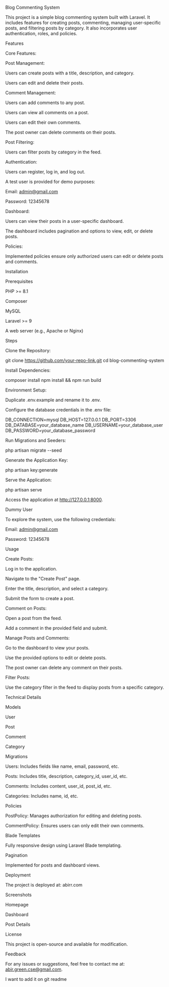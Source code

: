 Blog Commenting System

This project is a simple blog commenting system built with Laravel. It includes features for creating posts, commenting, managing user-specific posts, and filtering posts by category. It also incorporates user authentication, roles, and policies.

Features

Core Features:

Post Management:

Users can create posts with a title, description, and category.

Users can edit and delete their posts.

Comment Management:

Users can add comments to any post.

Users can view all comments on a post.

Users can edit their own comments.

The post owner can delete comments on their posts.

Post Filtering:

Users can filter posts by category in the feed.

Authentication:

Users can register, log in, and log out.

A test user is provided for demo purposes:

Email: admin@gmail.com

Password: 12345678

Dashboard:

Users can view their posts in a user-specific dashboard.

The dashboard includes pagination and options to view, edit, or delete posts.

Policies:

Implemented policies ensure only authorized users can edit or delete posts and comments.

Installation

Prerequisites

PHP >= 8.1

Composer

MySQL

Laravel >= 9

A web server (e.g., Apache or Nginx)

Steps

Clone the Repository:

git clone https://github.com/your-repo-link.git
cd blog-commenting-system

Install Dependencies:

composer install
npm install && npm run build

Environment Setup:

Duplicate .env.example and rename it to .env.

Configure the database credentials in the .env file:

DB_CONNECTION=mysql
DB_HOST=127.0.0.1
DB_PORT=3306
DB_DATABASE=your_database_name
DB_USERNAME=your_database_user
DB_PASSWORD=your_database_password

Run Migrations and Seeders:

php artisan migrate --seed

Generate the Application Key:

php artisan key:generate

Serve the Application:

php artisan serve

Access the application at http://127.0.0.1:8000.

Dummy User

To explore the system, use the following credentials:

Email: admin@gmail.com

Password: 12345678

Usage

Create Posts:

Log in to the application.

Navigate to the "Create Post" page.

Enter the title, description, and select a category.

Submit the form to create a post.

Comment on Posts:

Open a post from the feed.

Add a comment in the provided field and submit.

Manage Posts and Comments:

Go to the dashboard to view your posts.

Use the provided options to edit or delete posts.

The post owner can delete any comment on their posts.

Filter Posts:

Use the category filter in the feed to display posts from a specific category.

Technical Details

Models

User

Post

Comment

Category

Migrations

Users: Includes fields like name, email, password, etc.

Posts: Includes title, description, category_id, user_id, etc.

Comments: Includes content, user_id, post_id, etc.

Categories: Includes name, id, etc.

Policies

PostPolicy: Manages authorization for editing and deleting posts.

CommentPolicy: Ensures users can only edit their own comments.

Blade Templates

Fully responsive design using Laravel Blade templating.

Pagination

Implemented for posts and dashboard views.

Deployment

The project is deployed at: abirr.com

Screenshots

Homepage

Dashboard

Post Details

License

This project is open-source and available for modification.

Feedback

For any issues or suggestions, feel free to contact me at: abir.green.cse@gmail.com.

I want to add it on git readme
